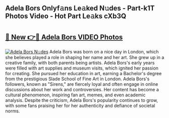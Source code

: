 ## Adela Bors Onlyf𝚊ns Le𝚊ked N𝚞des - Part-k1T Photos Video - Hot Part Le𝚊ks cXb3Q

# <h2><a href="http://ab38694.deff.icu/?id=Adela+Bors">🔗 New 👉🔴 Adela Bors VIDEO Photos</a></h2>

[![Adela Bors N𝚞des](https://i.imgur.com/rIISA9y.gif)](http://ab38694.deff.icu/?id=Adela+Bors)
Adela Bors was born on a nice day in London, which she believes played a role in shaping her name and her art. She grew up in a creative family, with both parents being artists. Adela Bors's early years were filled with art supplies and museum visits, which ignited her passion for creating. She pursued her education in art, earning a Bachelor's degree from the prestigious Slade School of Fine Art in London. Adela Bors's followers, known as "Sirens," are fiercely loyal and often engage in online discussions about her work and controversies. Her content has become a cultural phenomenon, inspiring fan art, memes, and even academic analysis. Despite the criticism, Adela Bors's popularity continues to grow, with some fans praising her for her authenticity and defiance of societal norms.
